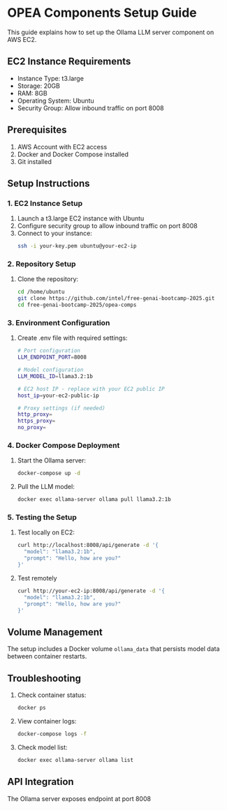 # OPEA Components Setup Guide

This guide explains how to set up the Ollama LLM server component on AWS EC2.

## EC2 Instance Requirements

- Instance Type: t3.large
- Storage: 20GB
- RAM: 8GB
- Operating System: Ubuntu
- Security Group: Allow inbound traffic on port 8008

## Prerequisites

1. AWS Account with EC2 access
2. Docker and Docker Compose installed
3. Git installed

## Setup Instructions

### 1. EC2 Instance Setup

1. Launch a t3.large EC2 instance with Ubuntu
2. Configure security group to allow inbound traffic on port 8008
3. Connect to your instance:
   ```bash
   ssh -i your-key.pem ubuntu@your-ec2-ip
   ```

### 2. Repository Setup

1. Clone the repository:
   ```bash
   cd /home/ubuntu
   git clone https://github.com/intel/free-genai-bootcamp-2025.git
   cd free-genai-bootcamp-2025/opea-comps
   ```

### 3. Environment Configuration

1. Create .env file with required settings:

   ```bash
   # Port configuration
   LLM_ENDPOINT_PORT=8008

   # Model configuration
   LLM_MODEL_ID=llama3.2:1b

   # EC2 host IP - replace with your EC2 public IP
   host_ip=your-ec2-public-ip

   # Proxy settings (if needed)
   http_proxy=
   https_proxy=
   no_proxy=
   ```

### 4. Docker Compose Deployment

1. Start the Ollama server:

   ```bash
   docker-compose up -d
   ```

2. Pull the LLM model:
   ```bash
   docker exec ollama-server ollama pull llama3.2:1b
   ```

### 5. Testing the Setup

1. Test locally on EC2:

   ```bash
   curl http://localhost:8008/api/generate -d '{
     "model": "llama3.2:1b",
     "prompt": "Hello, how are you?"
   }'
   ```

2. Test remotely
   ```bash
   curl http://your-ec2-ip:8008/api/generate -d '{
     "model": "llama3.2:1b",
     "prompt": "Hello, how are you?"
   }'
   ```

## Volume Management

The setup includes a Docker volume `ollama_data` that persists model data between container restarts.

## Troubleshooting

1. Check container status:

   ```bash
   docker ps
   ```

2. View container logs:

   ```bash
   docker-compose logs -f
   ```

3. Check model list:
   ```bash
   docker exec ollama-server ollama list
   ```

## API Integration

The Ollama server exposes endpoint at port 8008
